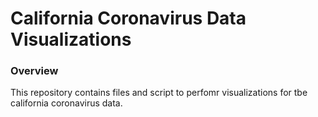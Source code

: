 # California Coronavirus Data Visualizations

### Overview

This repository contains files and script to perfomr visualizations for tbe california coronavirus data.

